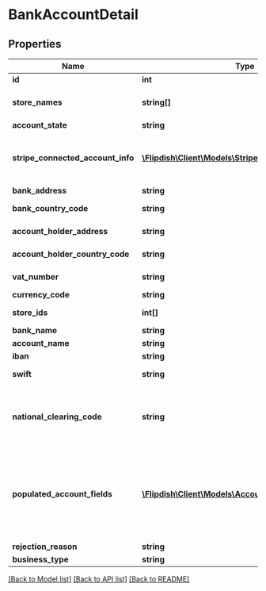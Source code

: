 # BankAccountDetail

## Properties
Name | Type | Description | Notes
------------ | ------------- | ------------- | -------------
**id** | **int** | Id of this account | [optional] 
**store_names** | **string[]** | Store Names that are attached to this account | [optional] 
**account_state** | **string** | Status of Account | [optional] 
**stripe_connected_account_info** | [**\Flipdish\Client\Models\StripeConnectedAccountInfo**](StripeConnectedAccountInfo.md) | Information about the Stripe connected account associated with this bank account (if any) | [optional] 
**bank_address** | **string** | Address lf the bank | [optional] 
**bank_country_code** | **string** | CountryCode of the Bank Account | [optional] 
**account_holder_address** | **string** | Account Holders Address | [optional] 
**account_holder_country_code** | **string** | Account Holders Country Code | [optional] 
**vat_number** | **string** | Account Holders Vat Number | [optional] 
**currency_code** | **string** | Currency of Account | [optional] 
**store_ids** | **int[]** | List of stores to attach to Account | [optional] 
**bank_name** | **string** | Name of Bank | [optional] 
**account_name** | **string** | Name of this account | [optional] 
**iban** | **string** | IBAN of this account | [optional] 
**swift** | **string** | SWIFT of this bank account | [optional] 
**national_clearing_code** | **string** | National Clearing Code (BSB in Australia, Routing Number in USA/Canada, NCC in NZ) | [optional] 
**populated_account_fields** | [**\Flipdish\Client\Models\AccountFieldKeyValuePair[]**](AccountFieldKeyValuePair.md) | A list of one or more populated account fields (field key-value pairs).  If this list contains at least one item, the Iban, Swift and NationalClearingCode fields will be ignored. | [optional] 
**rejection_reason** | **string** | Reason for Rejection | [optional] 
**business_type** | **string** | Business Type | [optional] 

[[Back to Model list]](../README.md#documentation-for-models) [[Back to API list]](../README.md#documentation-for-api-endpoints) [[Back to README]](../README.md)


